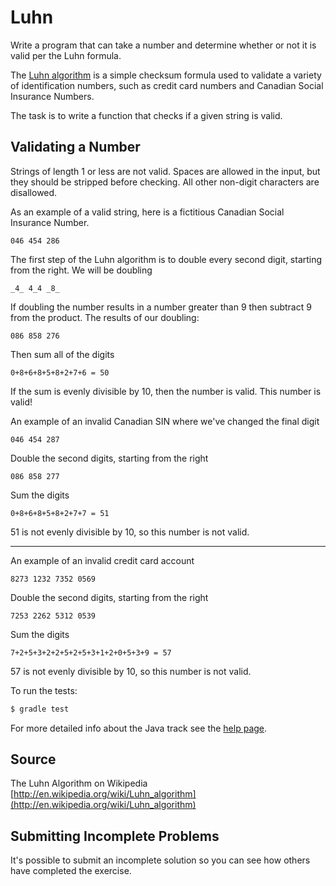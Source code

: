 # Luhn

Write a program that can take a number and determine whether or not it is valid per the Luhn formula.

The [Luhn algorithm](https://en.wikipedia.org/wiki/Luhn_algorithm) is
a simple checksum formula used to validate a variety of identification
numbers, such as credit card numbers and Canadian Social Insurance
Numbers.

The task is to write a function that checks if a given string is valid.

Validating a Number
------
Strings of length 1 or less are not valid. Spaces are allowed in the input,
but they should be stripped before checking. All other non-digit characters
are disallowed.

As an example of a valid string, here is a fictitious Canadian Social Insurance
Number.

```
046 454 286
```

The first step of the Luhn algorithm is to double every second digit,
starting from the right. We will be doubling

```
_4_ 4_4 _8_
```

If doubling the number results in a number greater than 9 then subtract 9
from the product. The results of our doubling:

```
086 858 276
```

Then sum all of the digits

```
0+8+6+8+5+8+2+7+6 = 50
```

If the sum is evenly divisible by 10, then the number is valid. This number is valid!

An example of an invalid Canadian SIN where we've changed the final digit

```
046 454 287
```

Double the second digits, starting from the right

```
086 858 277
```

Sum the digits

```
0+8+6+8+5+8+2+7+7 = 51
```

51 is not evenly divisible by 10, so this number is not valid.

----

An example of an invalid credit card account

```
8273 1232 7352 0569
```

Double the second digits, starting from the right

```
7253 2262 5312 0539
```

Sum the digits

```
7+2+5+3+2+2+5+2+5+3+1+2+0+5+3+9 = 57
```

57 is not evenly divisible by 10, so this number is not valid.


To run the tests:

```sh
$ gradle test
```

For more detailed info about the Java track see the [help page](http://exercism.io/languages/java).

## Source

The Luhn Algorithm on Wikipedia [http://en.wikipedia.org/wiki/Luhn_algorithm](http://en.wikipedia.org/wiki/Luhn_algorithm)

## Submitting Incomplete Problems
It's possible to submit an incomplete solution so you can see how others have completed the exercise.

